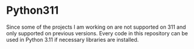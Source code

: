 # Python311
Since some of the projects I am working on are not supported on 311 and only supported on previous versions. 
Every code in this repository can be used in Python 3.11 if necessary libraries are installed.

